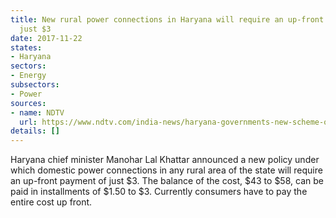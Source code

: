 ```yaml
---
title: New rural power connections in Haryana will require an up-front payment of
  just $3
date: 2017-11-22
states:
- Haryana
sectors:
- Energy
subsectors:
- Power
sources:
- name: NDTV
  url: https://www.ndtv.com/india-news/haryana-governments-new-scheme-offers-domestic-power-connections-on-emi-1777513
details: []
---
```


Haryana chief minister Manohar Lal Khattar announced a new policy under which domestic power connections in any rural area of the state will require an up-front payment of just $3. The balance of the cost, $43 to $58, can be paid in installments of $1.50 to $3. Currently consumers have to pay the entire cost up front.

